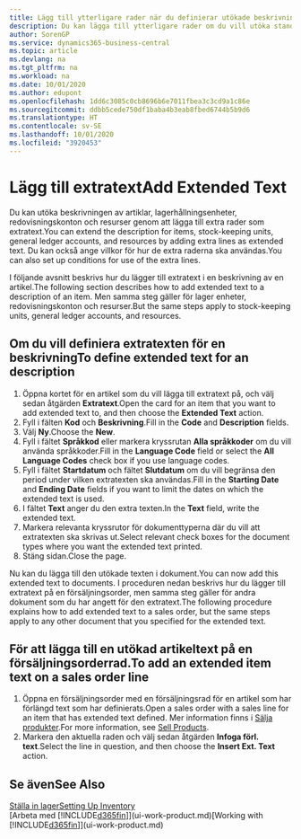 ```yaml
---
title: Lägg till ytterligare rader när du definierar utökade beskrivningar
description: Du kan lägga till ytterligare rader om du vill utöka standardtexten som beskriver en artikel, ett redovisningskonto och andra data.
author: SorenGP
ms.service: dynamics365-business-central
ms.topic: article
ms.devlang: na
ms.tgt_pltfrm: na
ms.workload: na
ms.date: 10/01/2020
ms.author: edupont
ms.openlocfilehash: 1dd6c3085c0cb8696b6e7011fbea3c3cd9a1c86e
ms.sourcegitcommit: ddbb5cede750df1baba4b3eab8fbed6744b5b9d6
ms.translationtype: HT
ms.contentlocale: sv-SE
ms.lasthandoff: 10/01/2020
ms.locfileid: "3920453"
---
```

# <a name="add-extended-text"></a><span data-ttu-id="a7fcc-103">Lägg till extratext</span><span class="sxs-lookup"><span data-stu-id="a7fcc-103">Add Extended Text</span></span>

<span data-ttu-id="a7fcc-104">Du kan utöka beskrivningen av artiklar, lagerhållningsenheter, redovisningskonton och resurser genom att lägga till extra rader som extratext.</span><span class="sxs-lookup"><span data-stu-id="a7fcc-104">You can extend the description for items, stock-keeping units, general ledger accounts, and resources by adding extra lines as extended text.</span></span> <span data-ttu-id="a7fcc-105">Du kan också ange villkor för hur de extra raderna ska användas.</span><span class="sxs-lookup"><span data-stu-id="a7fcc-105">You can also set up conditions for use of the extra lines.</span></span>  

<span data-ttu-id="a7fcc-106">I följande avsnitt beskrivs hur du lägger till extratext i en beskrivning av en artikel.</span><span class="sxs-lookup"><span data-stu-id="a7fcc-106">The following section describes how to add extended text to a description of an item.</span></span> <span data-ttu-id="a7fcc-107">Men samma steg gäller för lager enheter, redovisningskonton och resurser.</span><span class="sxs-lookup"><span data-stu-id="a7fcc-107">But the same steps apply to stock-keeping units, general ledger accounts, and resources.</span></span>  

## <a name="to-define-extended-text-for-an-description"></a><span data-ttu-id="a7fcc-108">Om du vill definiera extratexten för en beskrivning</span><span class="sxs-lookup"><span data-stu-id="a7fcc-108">To define extended text for an description</span></span>

1. <span data-ttu-id="a7fcc-109">Öppna kortet för en artikel som du vill lägga till extratext på, och välj sedan åtgärden **Extratext**.</span><span class="sxs-lookup"><span data-stu-id="a7fcc-109">Open the card for an item that you want to add extended text to, and then choose the **Extended Text** action.</span></span>
2. <span data-ttu-id="a7fcc-110">Fyll i fälten **Kod** och **Beskrivning**.</span><span class="sxs-lookup"><span data-stu-id="a7fcc-110">Fill in the **Code** and **Description** fields.</span></span>
3. <span data-ttu-id="a7fcc-111">Välj **Ny**.</span><span class="sxs-lookup"><span data-stu-id="a7fcc-111">Choose the **New**.</span></span>
4. <span data-ttu-id="a7fcc-112">Fyll i fältet **Språkkod** eller markera kryssrutan **Alla språkkoder** om du vill använda språkkoder.</span><span class="sxs-lookup"><span data-stu-id="a7fcc-112">Fill in the **Language Code** field or select the **All Language Codes** check box if you use language codes.</span></span>
5. <span data-ttu-id="a7fcc-113">Fyll i fältet **Startdatum** och fältet **Slutdatum** om du vill begränsa den period under vilken extratexten ska användas.</span><span class="sxs-lookup"><span data-stu-id="a7fcc-113">Fill in the **Starting Date** and **Ending Date** fields if you want to limit the dates on which the extended text is used.</span></span>
6. <span data-ttu-id="a7fcc-114">I fältet **Text** anger du den extra texten.</span><span class="sxs-lookup"><span data-stu-id="a7fcc-114">In the **Text** field, write the extended text.</span></span>
7. <span data-ttu-id="a7fcc-115">Markera relevanta kryssrutor för dokumenttyperna där du vill att extratexten ska skrivas ut.</span><span class="sxs-lookup"><span data-stu-id="a7fcc-115">Select relevant check boxes for the document types where you want the extended text printed.</span></span>
8. <span data-ttu-id="a7fcc-116">Stäng sidan.</span><span class="sxs-lookup"><span data-stu-id="a7fcc-116">Close the page.</span></span>

<span data-ttu-id="a7fcc-117">Nu kan du lägga till den utökade texten i dokument.</span><span class="sxs-lookup"><span data-stu-id="a7fcc-117">You can now add this extended text to documents.</span></span> <span data-ttu-id="a7fcc-118">I proceduren nedan beskrivs hur du lägger till extratext på en försäljningsorder, men samma steg gäller för andra dokument som du har angett för den extratext.</span><span class="sxs-lookup"><span data-stu-id="a7fcc-118">The following procedure explains how to add extended text to a sales order, but the same steps apply to any other document that you specified for the extended text.</span></span>  

## <a name="to-add-an-extended-item-text-on-a-sales-order-line"></a><span data-ttu-id="a7fcc-119">För att lägga till en utökad artikeltext på en försäljningsorderrad.</span><span class="sxs-lookup"><span data-stu-id="a7fcc-119">To add an extended item text on a sales order line</span></span>

1. <span data-ttu-id="a7fcc-120">Öppna en försäljningsorder med en försäljningsrad för en artikel som har förlängd text som har definierats.</span><span class="sxs-lookup"><span data-stu-id="a7fcc-120">Open a sales order with a sales line for an item that has extended text defined.</span></span> <span data-ttu-id="a7fcc-121">Mer information finns i [Sälja produkter](sales-how-sell-products.md).</span><span class="sxs-lookup"><span data-stu-id="a7fcc-121">For more information, see [Sell Products](sales-how-sell-products.md).</span></span>
2. <span data-ttu-id="a7fcc-122">Markera den aktuella raden och välj sedan åtgärden **Infoga förl. text**.</span><span class="sxs-lookup"><span data-stu-id="a7fcc-122">Select the line in question, and then choose the **Insert Ext. Text** action.</span></span>

## <a name="see-also"></a><span data-ttu-id="a7fcc-123">Se även</span><span class="sxs-lookup"><span data-stu-id="a7fcc-123">See Also</span></span>

[<span data-ttu-id="a7fcc-124">Ställa in lager</span><span class="sxs-lookup"><span data-stu-id="a7fcc-124">Setting Up Inventory</span></span>](inventory-setup-inventory.md)  
<span data-ttu-id="a7fcc-125">[Arbeta med [!INCLUDE[d365fin](includes/d365fin_md.md)]](ui-work-product.md)</span><span class="sxs-lookup"><span data-stu-id="a7fcc-125">[Working with [!INCLUDE[d365fin](includes/d365fin_md.md)]](ui-work-product.md)</span></span>
